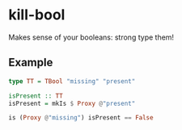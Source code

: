# kill-bool

Makes sense of your booleans: strong type them!

## Example

```haskell
type TT = TBool "missing" "present"

isPresent :: TT
isPresent = mkIs $ Proxy @"present"

is (Proxy @"missing") isPresent == False
```

